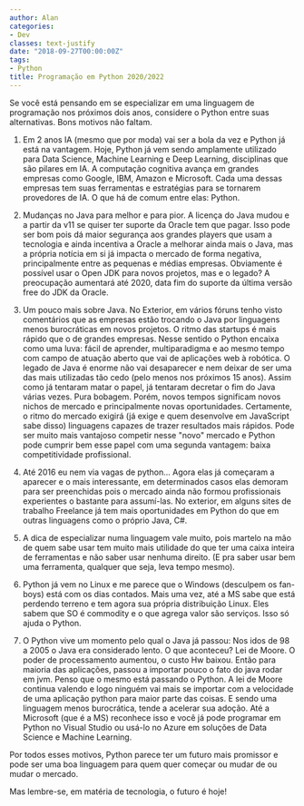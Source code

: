 ```yaml
---
author: Alan
categories:
- Dev
classes: text-justify
date: "2018-09-27T00:00:00Z"
tags:
- Python
title: Programação em Python 2020/2022
---
```


Se você está pensando em se especializar em uma linguagem de programação nos próximos dois anos, considere o Python entre suas alternativas. Bons motivos não faltam.

1. Em 2 anos IA (mesmo que por moda) vai ser a bola da vez e Python já está na vantagem. Hoje, Python já vem sendo amplamente utilizado para Data Science, Machine Learning e Deep Learning, disciplinas que são pilares em IA. A computação cognitiva avança em grandes empresas como Google, IBM, Amazon e Microsoft. Cada uma dessas empresas tem suas ferramentas e estratégias para se tornarem provedores de IA. O que há de comum entre elas: Python.

2. Mudanças no Java para melhor e para pior. A licença do Java mudou e a partir da v11 se quiser ter suporte da Oracle tem que pagar. Isso pode ser bom pois dá maior segurança aos grandes players que usam a tecnologia e ainda incentiva a Oracle a melhorar ainda mais o Java, mas a própria notícia em si já impacta o mercado de forma negativa, principalmente entre as pequenas e médias empresas. Obviamente é possível usar o Open JDK para novos projetos, mas e o legado? A preocupação aumentará até 2020, data fim do suporte da última versão free do JDK da Oracle.

3. Um pouco mais sobre Java. No Exterior, em vários fóruns tenho visto comentários que as empresas estão trocando o Java por linguagens menos burocráticas em novos projetos. O ritmo das startups é mais rápido que o de grandes empresas. Nesse sentido o Python encaixa como uma luva: fácil de aprender, multiparadigma e ao mesmo tempo com campo de atuação aberto que vai de aplicações web à robótica. O legado de Java é enorme não vai desaparecer e nem deixar de ser uma das mais utilizadas tão cedo (pelo menos nos próximos 15 anos). Assim como já tentaram matar o papel, já tentaram decretar o fim do Java várias vezes. Pura bobagem. Porém, novos tempos significam novos nichos de mercado e principalmente novas oportunidades. Certamente, o ritmo do mercado exigirá (já exige e quem desenvolve em JavaScript sabe disso) linguagens capazes de trazer resultados mais rápidos. Pode ser muito mais vantajoso competir nesse "novo" mercado e Python pode cumprir bem esse papel com uma segunda vantagem: baixa competitividade profissional.

4. Até 2016 eu nem via vagas de python... Agora elas já começaram a aparecer e o mais interessante, em determinados casos elas demoram para ser preenchidas pois o mercado ainda não formou profissionais experientes o bastante para assumí-las. No exterior, em alguns sites de trabalho Freelance já tem mais oportunidades em Python do que em outras linguagens como o próprio Java, C#.

5. A dica de especializar numa linguagem vale muito, pois martelo na mão de quem sabe usar tem muito mais utilidade do que ter uma caixa inteira de ferramentas e não saber usar nenhuma direito. (E pra saber usar bem uma ferramenta, qualquer que seja, leva tempo mesmo).

6. Python já vem no Linux e me parece que o Windows (desculpem os fan-boys) está com os dias contados. Mais uma vez, até a MS sabe que está perdendo terreno e tem agora sua própria distribuição Linux. Eles sabem que SO é commodity e o que agrega valor são serviços. Isso só ajuda o Python.

7. O Python vive um momento pelo qual o Java já passou: Nos idos de 98 a 2005 o Java era considerado lento. O que aconteceu? Lei de Moore. O poder de processamento aumentou, o custo Hw baixou. Então para maioria das aplicações, passou a importar pouco o fato do java rodar em jvm. Penso que o mesmo está passando o Python. A lei de Moore continua valendo e logo ninguém vai mais se importar com a velocidade de uma aplicação python para maior parte das coisas. E sendo uma linguagem menos burocrática, tende a acelerar sua adoção. Até a Microsoft (que é a MS) reconhece isso e você já pode programar em Python no Visual Studio ou usá-lo no Azure em soluções de Data Science e Machine Learning.

Por todos esses motivos, Python parece ter um futuro mais promissor e pode ser uma boa linguagem para quem quer começar ou mudar de ou mudar o mercado.

Mas lembre-se, em matéria de tecnologia, o futuro é hoje!
